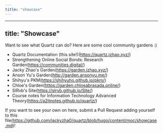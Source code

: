 ```yaml
---
title: "showcase"
---
```


---
title: "Showcase"
---

Want to see what Quartz can do? Here are some cool community gardens :)

- Quartz Documentation (this site!)[]()(https://quartz.jzhao.xyz/)
- Strengthening Online Social Bonds: Research Garden[]()(https://communities.digital/)
- Jacky Zhao's Garden[]()(https://garden.jzhao.xyz/)
- Anson Yu's Garden[]()(http://garden.ansonyu.me/)
- Shihyu's PKM[]()(https://shihyuho.github.io/pkm/)
- Chloe's Garden[]()(https://garden.chloeabrasada.online/)
- SlRvb's Site[]()(https://slrvb.github.io/Site/)
- Course notes for Information Technology Advanced Theory[]()(https://a2itnotes.github.io/quartz/)

If you want to see your own on here, submit a Pull Request adding yourself to this file[]()(https://github.com/jackyzha0/quartz/blob/hugo/content/moc/showcase.md)!
